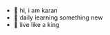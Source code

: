 - 👋 hi, i am karan
- 🌱 daily learning something new
- 👑 live like a king


<!---
karan5028ji/karan5028ji is a ✨ special ✨ repository because its `README.md` (this file) appears on your GitHub profile.
You can click the Preview link to take a look at your changes.
--->
